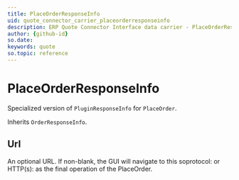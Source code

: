 ```yaml
---
title: PlaceOrderResponseInfo
uid: quote_connector_carrier_placeorderresponseinfo
description: ERP Quote Connector Interface data carrier - PlaceOrderResponseInfo
author: {github-id}
so.date:
keywords: quote
so.topic: reference
---
```


# PlaceOrderResponseInfo

Specialized version of `PluginResponseInfo` for `PlaceOrder`.

Inherits `OrderResponseInfo`.

## Url

An optional URL. If non-blank, the GUI will navigate to this soprotocol: or HTTP(s): as the final operation of the PlaceOrder.

